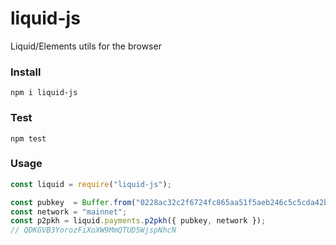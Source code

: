 # liquid-js
Liquid/Elements utils for the browser

### Install

```
npm i liquid-js
```

### Test

```
npm test 
```

### Usage

```js
const liquid = require("liquid-js");

const pubkey  = Buffer.from("0228ac32c2f6724fc865aa51f5aeb246c5c5cda42bdfd2430a201696aa0ccc541d", 'hex');
const network = "mainnet";
const p2pkh = liquid.payments.p2pkh({ pubkey, network }); 
// QDKGVB3YorozFiXoXW9MmQTUD5WjspNhcN
```

